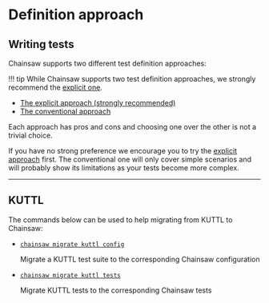 # Definition approach

## Writing tests

Chainsaw supports two different test definition approaches:

!!! tip
    While Chainsaw supports two test definition approaches, we strongly recommend the [explicit one](./explicit.md).

- [The explicit approach (strongly recommended)](./explicit.md)
- [The conventional approach](./conventional.md)

Each approach has pros and cons and choosing one over the other is not a trivial choice.

If you have no strong preference we encourage you to try the [explicit approach](./explicit.md) first. The conventional one will only cover simple scenarios and will probably show its limitations as your tests become more complex.

---

## KUTTL

The commands below can be used to help migrating from KUTTL to Chainsaw:

- [`chainsaw migrate kuttl config`](../../reference/commands/chainsaw_migrate_kuttl_config.md)

    Migrate a KUTTL test suite to the corresponding Chainsaw configuration

- [`chainsaw migrate kuttl tests`](../../reference/commands/chainsaw_migrate_kuttl_tests.md)

    Migrate KUTTL tests to the corresponding Chainsaw tests
